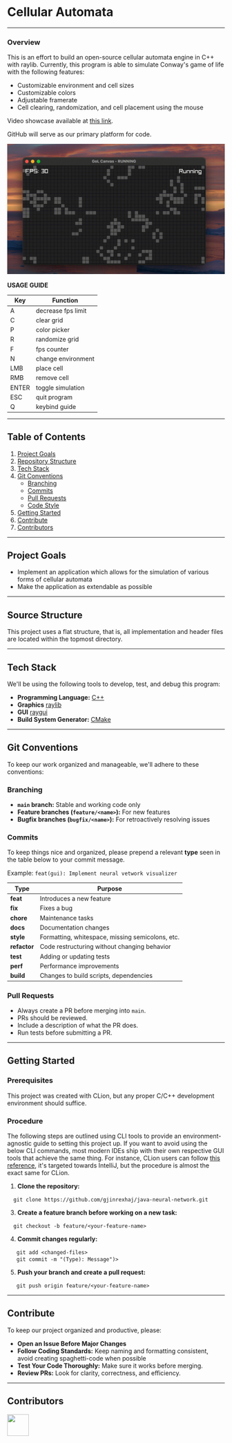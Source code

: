 # Cellular Automata

---

###  Overview
This is an effort to build an open-source cellular automata engine in C++ with raylib. Currently, this program is able to
simulate Conway's game of life with the following features:
- Customizable environment and cell sizes
- Customizable colors
- Adjustable framerate
- Cell clearing, randomization, and cell placement using the mouse

Video showcase available at [this link](https://www.youtube.com/watch?v=qYmX0MMCitA).

GitHub will serve as our primary platform for code.

![til](./readme-docs/ui.gif)

**USAGE GUIDE**

| Key   | Function           |
|-------|--------------------|
| A     | decrease fps limit |
| C     | clear grid         |
| P     | color picker       |
| R     | randomize grid     |
| F     | fps counter        |
| N     | change environment |
| LMB   | place cell         |
| RMB   | remove cell        |
| ENTER | toggle simulation  |
| ESC   | quit program       |
| Q     | keybind guide      |


---

## Table of Contents
1. [Project Goals](#project-goals)
2. [Repository Structure](#repository-structure)
3. [Tech Stack](#tech-stack)
4. [Git Conventions](#git-conventions)
    - [Branching](#branching)
    - [Commits](#commits)
    - [Pull Requests](#pull-requests)
    - [Code Style](#code-style)
5. [Getting Started](#getting-started)
6. [Contribute](#contribute)
7. [Contributors](#contributors)

---

## Project Goals
- Implement an application which allows for the simulation of various forms of cellular automata
- Make the application as extendable as possible

---

## Source Structure
This project uses a flat structure, that is, all implementation and header files are located within the topmost directory.

---

## Tech Stack
We'll be using the following tools to develop, test, and debug this program:

- **Programming Language:** [C++](https://en.wikipedia.org/wiki/C%2B%2B)
- **Graphics** [raylib](https://www.raylib.com/)
- **GUI** [raygui](https://github.com/raysan5/raygui)
- **Build System Generator:** [CMake](https://cmake.org/)

---

## Git Conventions
To keep our work organized and manageable, we'll adhere to these conventions:

### **Branching**
- **`main` branch:** Stable and working code only
- **Feature branches (`feature/<name>`):** For new features
- **Bugfix branches (`bugfix/<name>`):** For retroactively resolving issues

### **Commits**
To keep things nice and organized, please prepend a relevant **type** seen
in the table below to your commit message.

Example:  ```feat(gui): Implement neural vetwork visualizer```

| Type      | Purpose |
|-----------|---------|
| **feat**  | Introduces a new feature |
| **fix**   | Fixes a bug |
| **chore** | Maintenance tasks |
| **docs**  | Documentation changes |
| **style** | Formatting, whitespace, missing semicolons, etc. |
| **refactor** | Code restructuring without changing behavior |
| **test**  | Adding or updating tests |
| **perf**  | Performance improvements |
| **build** | Changes to build scripts, dependencies |


### **Pull Requests**
- Always create a PR before merging into `main`.
- PRs should be reviewed.
- Include a description of what the PR does.
- Run tests before submitting a PR.

---

## Getting Started

### **Prerequisites**
This project was created with CLion, but any proper C/C++ development environment should suffice.


### **Procedure**

The following steps are outlined using CLI tools to provide an environment-agnostic
guide to setting this project up. If you want to avoid using the below CLI commands, most
modern IDEs ship with their own respective GUI tools that achieve the same thing. For instance,
CLion users can follow [this reference](https://www.jetbrains.com/help/idea/using-git-integration.html), it's targeted towards IntelliJ,
but the procedure is almost the exact same for CLion.

1. **Clone the repository:**
```shell
  git clone https://github.com/gjinrexhaj/java-neural-network.git
```
3. **Create a feature branch before working on a new task:**
```shell
  git checkout -b feature/<your-feature-name>
```
4. **Commit changes regularly:**
```shell
   git add <changed-files>
   git commit -m "(Type): Message")>
```
5. **Push your branch and create a pull request:**
```shell
   git push origin feature/<your-feature-name>
```

---

## Contribute
To keep our project organized and productive, please:
- **Open an Issue Before Major Changes**
- **Follow Coding Standards:** Keep naming and formatting consistent, avoid creating spaghetti-code when possible
- **Test Your Code Thoroughly:** Make sure it works before merging.
- **Review PRs:** Look for clarity, correctness, and efficiency.

---

## Contributors
<a href="https://github.com/gjinrexhaj"><img src="https://github.com/gjinrexhaj.png" width="50" height="50"></a>